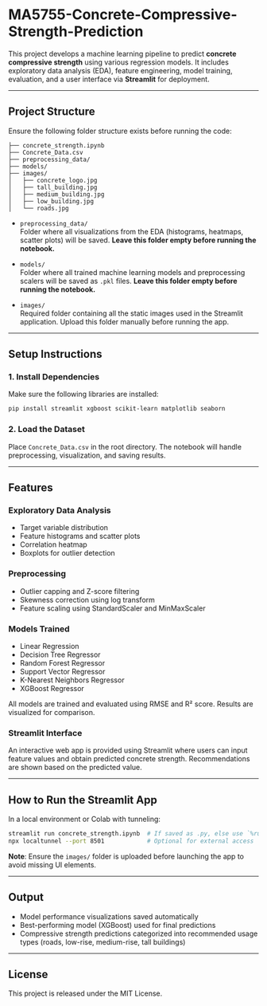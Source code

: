# MA5755-Concrete-Compressive-Strength-Prediction

This project develops a machine learning pipeline to predict **concrete compressive strength** using various regression models. It includes exploratory data analysis (EDA), feature engineering, model training, evaluation, and a user interface via **Streamlit** for deployment.

---

## Project Structure

Ensure the following folder structure exists before running the code:

```
├── concrete_strength.ipynb
├── Concrete_Data.csv
├── preprocessing_data/
├── models/
├── images/
│   ├── concrete_logo.jpg
│   ├── tall_building.jpg
│   ├── medium_building.jpg
│   ├── low_building.jpg
│   └── roads.jpg
```

- `preprocessing_data/`  
  Folder where all visualizations from the EDA (histograms, heatmaps, scatter plots) will be saved. **Leave this folder empty before running the notebook.**

- `models/`  
  Folder where all trained machine learning models and preprocessing scalers will be saved as `.pkl` files. **Leave this folder empty before running the notebook.**

- `images/`  
  Required folder containing all the static images used in the Streamlit application. Upload this folder manually before running the app.

---

## Setup Instructions

### 1. Install Dependencies

Make sure the following libraries are installed:

```bash
pip install streamlit xgboost scikit-learn matplotlib seaborn
```

### 2. Load the Dataset

Place `Concrete_Data.csv` in the root directory. The notebook will handle preprocessing, visualization, and saving results.

---

## Features

### Exploratory Data Analysis
- Target variable distribution
- Feature histograms and scatter plots
- Correlation heatmap
- Boxplots for outlier detection

### Preprocessing
- Outlier capping and Z-score filtering
- Skewness correction using log transform
- Feature scaling using StandardScaler and MinMaxScaler

### Models Trained
- Linear Regression  
- Decision Tree Regressor  
- Random Forest Regressor  
- Support Vector Regressor  
- K-Nearest Neighbors Regressor  
- XGBoost Regressor

All models are trained and evaluated using RMSE and R² score. Results are visualized for comparison.

### Streamlit Interface
An interactive web app is provided using Streamlit where users can input feature values and obtain predicted concrete strength. Recommendations are shown based on the predicted value.

---

## How to Run the Streamlit App

In a local environment or Colab with tunneling:

```bash
streamlit run concrete_strength.ipynb  # If saved as .py, else use `%run` inside notebook
npx localtunnel --port 8501            # Optional for external access
```

**Note**: Ensure the `images/` folder is uploaded before launching the app to avoid missing UI elements.

---

## Output

- Model performance visualizations saved automatically
- Best-performing model (XGBoost) used for final predictions
- Compressive strength predictions categorized into recommended usage types (roads, low-rise, medium-rise, tall buildings)

---

## License

This project is released under the MIT License.
